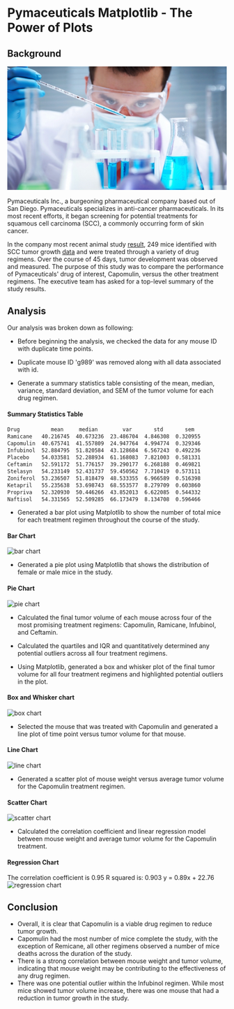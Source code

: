 # Pymaceuticals Matplotlib - The Power of Plots

## Background

![Laboratory](Images/Laboratory.jpg)

Pymaceuticals Inc., a burgeoning pharmaceutical company based out of San Diego. Pymaceuticals specializes in 
anti-cancer pharmaceuticals. In its most recent efforts, it began screening for potential treatments for 
squamous cell carcinoma (SCC), a commonly occurring form of skin cancer.

In the company most recent animal study [result](/Pymaceutical/data/Study_results.csv), 249 mice identified with 
SCC tumor growth [data](/Pymaceutical/data/Mouse_metadata.csv) and were treated through a variety of drug regimens. Over the course of 45 days, tumor development
was observed and measured. The purpose of this study was to compare the performance of Pymaceuticals' drug of interest, 
Capomulin, versus the other treatment regimens. The executive team has asked for a top-level summary of the study results.

## Analysis

Our analysis was broken down as following:

* Before beginning the analysis, we checked the data for any mouse ID with duplicate time points.
* Duplicate mouse ID 'g989' was removed along with all data associated with id.

* Generate a summary statistics table consisting of the mean, median, variance, standard deviation, and SEM of the tumor volume for each drug regimen.

#### <a id="summary-statistics-table"></a>Summary Statistics Table
```
Drug          mean     median        var       std       sem
Ramicane   40.216745  40.673236  23.486704  4.846308  0.320955
Capomulin  40.675741  41.557809  24.947764  4.994774  0.329346
Infubinol  52.884795  51.820584  43.128684  6.567243  0.492236
Placebo    54.033581  52.288934  61.168083  7.821003  0.581331
Ceftamin   52.591172  51.776157  39.290177  6.268188  0.469821
Stelasyn   54.233149  52.431737  59.450562  7.710419  0.573111
Zoniferol  53.236507  51.818479  48.533355  6.966589  0.516398
Ketapril   55.235638  53.698743  68.553577  8.279709  0.603860
Propriva   52.320930  50.446266  43.852013  6.622085  0.544332
Naftisol   54.331565  52.509285  66.173479  8.134708  0.596466
```

* Generated a bar plot using Matplotlib to show the number of total mice for each treatment regimen 
throughout the course of the study.

#### <a id="bar-chart"></a>Bar Chart
![bar chart](../Images/bar.png)

* Generated a pie plot using Matplotlib that shows the distribution of female or male mice in the study.

#### <a id="pie-chart"></a>Pie Chart
![pie chart](../Images/pie.png)

* Calculated the final tumor volume of each mouse across four of the most promising treatment regimens: 
Capomulin, Ramicane, Infubinol, and Ceftamin.
* Calculated the quartiles and IQR and quantitatively determined any potential outliers across all four treatment regimens.

* Using Matplotlib, generated a box and whisker plot of the final tumor volume for all four treatment regimens
and highlighted potential outliers in the plot.

#### <a id="box-whisker-chart"></a>Box and Whisker chart
![box chart](../Images/box.png)

* Selected the mouse that was treated with Capomulin and generated a line plot of time point versus tumor volume for that mouse.

#### <a id="line-chart"></a>Line Chart
![line chart](../Images/line.png)

* Generated a scatter plot of mouse weight versus average tumor volume for the Capomulin treatment regimen.

#### <a id="scatter-chart"></a>Scatter Chart
![scatter chart](../Images/scatter.png)

* Calculated the correlation coefficient and linear regression model between mouse weight and average tumor
volume for the Capomulin treatment.

#### <a id="regression-chart"></a>Regression Chart
The correlation coefficient is 0.95
R squared is: 0.903
y = 0.89x + 22.76
![regression chart](../Images/corr.png)

## Conclusion

* Overall, it is clear that Capomulin is a viable drug regimen to reduce tumor growth.
* Capomulin had the most number of mice complete the study, with the exception of Remicane, all other regimens observed a number of mice deaths across the duration of the study.
* There is a strong correlation between mouse weight and tumor volume, indicating that mouse weight may be contributing to the effectiveness of any drug regimen.
* There was one potential outlier within the Infubinol regimen. While most mice showed tumor volume increase, there was one mouse that had a reduction in tumor growth in the study.

